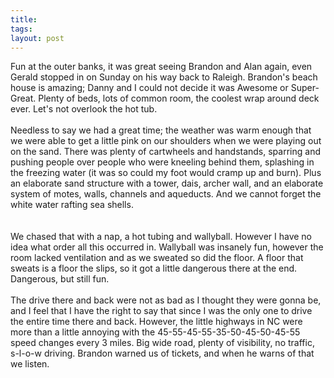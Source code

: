 ```yaml
---
title: 
tags: 
layout: post
---
```

Fun at the outer banks, it was great seeing Brandon and Alan again, even Gerald stopped in on Sunday on his way back to Raleigh.  Brandon's beach house is amazing; Danny and I could not decide it was Awesome or Super-Great.  Plenty of beds, lots of common room, the coolest wrap around deck ever.  Let's not overlook the hot tub.<br /><br />Needless to say we had a great time; the weather was warm enough that we were able to get a little pink on our shoulders when we were playing out on the sand.  There was plenty of cartwheels and handstands, sparring and pushing people over people who were kneeling behind them, splashing in the freezing water (it was so could my foot would cramp up and burn).  Plus an elaborate sand structure with a tower, dais, archer wall, and an elaborate system of motes, walls, channels and aqueducts.  And we cannot forget the white water rafting sea shells.  <br /><br />We chased that with a nap, a hot tubing and wallyball.  However I have no idea what order all this occurred in.  Wallyball was insanely fun, however the room lacked ventilation and as we sweated so did the floor.  A floor that sweats is a floor the slips, so it got a little dangerous there at the end.  Dangerous, but still fun.<br /><br />The drive there and back were not as bad as I thought they were gonna be, and I feel that I have the right to say that since I was the only one to drive the entire time there and back.  However, the little highways in NC were more than a little annoying with the 45-55-45-55-35-50-45-50-45-55 speed changes every 3 miles.  Big wide road, plenty of visibility, no traffic, s-l-o-w driving.  Brandon warned us of tickets, and when he warns of that we listen. 
